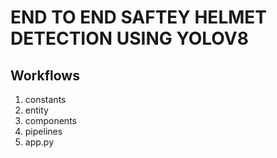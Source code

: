 # END TO END SAFTEY HELMET DETECTION USING YOLOV8

## Workflows 

1. constants
2. entity
3. components
4. pipelines 
5. app.py 



